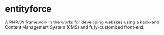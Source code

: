 # entityforce
A PHP/JS framework in the works for developing websites using a back-end Content Management System (CMS) and fully-customized front-end.

